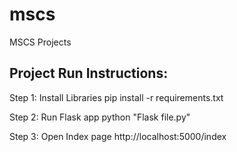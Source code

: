 # mscs
MSCS Projects

Project Run Instructions:
---------------------------------
Step 1: Install Libraries
pip install -r requirements.txt

Step 2: Run Flask app
python "Flask file.py"

Step 3: Open Index page
http://localhost:5000/index
